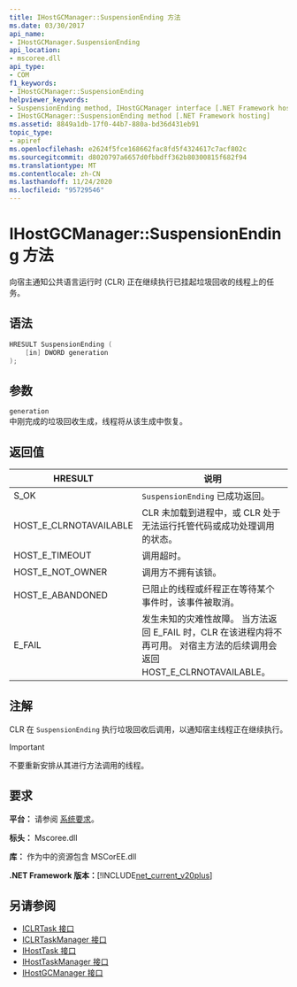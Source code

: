 ```yaml
---
title: IHostGCManager::SuspensionEnding 方法
ms.date: 03/30/2017
api_name:
- IHostGCManager.SuspensionEnding
api_location:
- mscoree.dll
api_type:
- COM
f1_keywords:
- IHostGCManager::SuspensionEnding
helpviewer_keywords:
- SuspensionEnding method, IHostGCManager interface [.NET Framework hosting]
- IHostGCManager::SuspensionEnding method [.NET Framework hosting]
ms.assetid: 8849a1db-17f0-44b7-880a-bd36d431eb91
topic_type:
- apiref
ms.openlocfilehash: e2624f5fce168662fac8fd5f4324617c7acf802c
ms.sourcegitcommit: d8020797a6657d0fbbdff362b80300815f682f94
ms.translationtype: MT
ms.contentlocale: zh-CN
ms.lasthandoff: 11/24/2020
ms.locfileid: "95729546"
---
```

# <a name="ihostgcmanagersuspensionending-method"></a>IHostGCManager::SuspensionEnding 方法

向宿主通知公共语言运行时 (CLR) 正在继续执行已挂起垃圾回收的线程上的任务。  
  
## <a name="syntax"></a>语法  
  
```cpp  
HRESULT SuspensionEnding (  
    [in] DWORD generation  
);  
```  
  
## <a name="parameters"></a>参数  

 `generation`  
 中刚完成的垃圾回收生成，线程将从该生成中恢复。  
  
## <a name="return-value"></a>返回值  
  
|HRESULT|说明|  
|-------------|-----------------|  
|S_OK|`SuspensionEnding` 已成功返回。|  
|HOST_E_CLRNOTAVAILABLE|CLR 未加载到进程中，或 CLR 处于无法运行托管代码或成功处理调用的状态。|  
|HOST_E_TIMEOUT|调用超时。|  
|HOST_E_NOT_OWNER|调用方不拥有该锁。|  
|HOST_E_ABANDONED|已阻止的线程或纤程正在等待某个事件时，该事件被取消。|  
|E_FAIL|发生未知的灾难性故障。 当方法返回 E_FAIL 时，CLR 在该进程内将不再可用。 对宿主方法的后续调用会返回 HOST_E_CLRNOTAVAILABLE。|  
  
## <a name="remarks"></a>注解  

 CLR 在 `SuspensionEnding` 执行垃圾回收后调用，以通知宿主线程正在继续执行。  
  
> [!IMPORTANT]
> 不要重新安排从其进行方法调用的线程。  
  
## <a name="requirements"></a>要求  

 **平台：** 请参阅 [系统要求](../../get-started/system-requirements.md)。  
  
 **标头：** Mscoree.dll  
  
 **库：** 作为中的资源包含 MSCorEE.dll  
  
 **.NET Framework 版本：**[!INCLUDE[net_current_v20plus](../../../../includes/net-current-v20plus-md.md)]  
  
## <a name="see-also"></a>另请参阅

- [ICLRTask 接口](iclrtask-interface.md)
- [ICLRTaskManager 接口](iclrtaskmanager-interface.md)
- [IHostTask 接口](ihosttask-interface.md)
- [IHostTaskManager 接口](ihosttaskmanager-interface.md)
- [IHostGCManager 接口](ihostgcmanager-interface.md)
